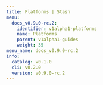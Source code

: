 ```yaml
---
title: Platforms | Stash
menu:
  docs_v0.9.0-rc.2:
    identifier: v1alpha1-platforms
    name: Platforms
    parent: v1alpha1-guides
    weight: 35
menu_name: docs_v0.9.0-rc.2
info:
  catalog: v0.1.0
  cli: v0.2.0
  version: v0.9.0-rc.2
---
```


